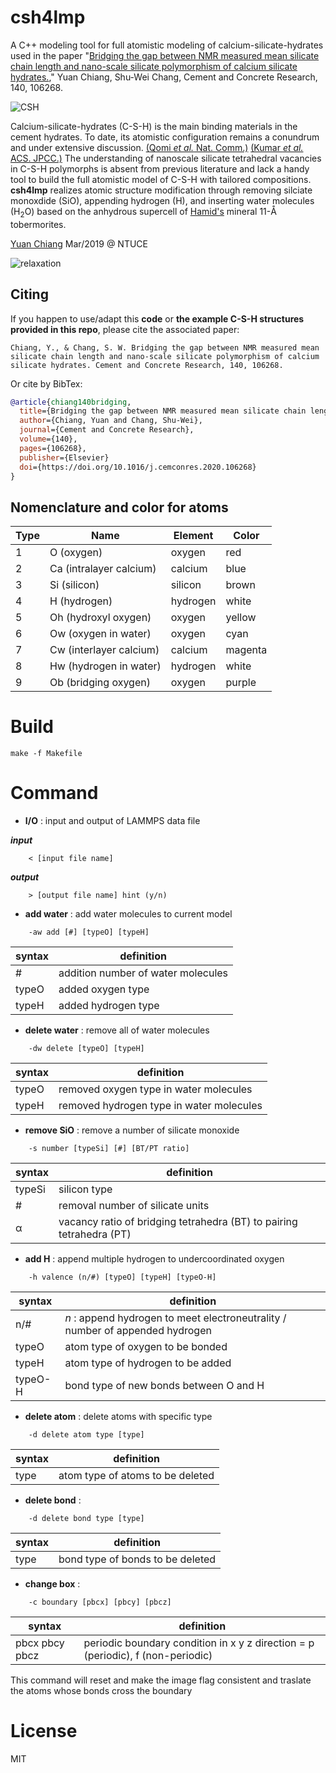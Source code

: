 # csh4lmp

A C++ modeling tool for full atomistic modeling of calcium-silicate-hydrates used in the paper "[Bridging the gap between NMR measured mean silicate chain length and nano-scale silicate polymorphism of calcium silicate hydrates.](https://doi.org/10.1016/j.cemconres.2020.106268)," Yuan Chiang, Shu-Wei Chang, Cement and Concrete Research, 140, 106268. 

![CSH](https://ars.els-cdn.com/content/image/1-s2.0-S0008884620315489-gr1_lrg.jpg)

Calcium-silicate-hydrates (C-S-H) is the main binding materials in the cement hydrates. To date, its atomistic configuration remains a conundrum and under extensive discussion. [(Qomi *et al.* Nat. Comm.)](https://doi.org/10.1038/ncomms5960) [(Kumar *et al.* ACS. JPCC.)](https://doi.org/10.1021/acs.jpcc.7b02439) The understanding of nanoscale silicate tetrahedral vacancies in C-S-H polymorphs is absent from previous literature and lack a handy tool to build the full atomistic model of C-S-H with tailored compositions. __csh4lmp__ realizes atomic structure modification through removing silciate monoxdide (SiO), appending hydrogen (H), and inserting water molecules (H<sub>2</sub>O) based on the anhydrous supercell of [Hamid's](https://doi.org/10.1524/zkri.1981.154.3-4.189) mineral 11-&#8491; tobermorites. 

[Yuan Chiang](https://chiang-yuan.github.io) Mar/2019 @ NTUCE

![relaxation](/example/relaxation.gif)

## Citing

If you happen to use/adapt this **code** or **the example C-S-H structures provided in this repo**, please cite the associated paper:
```
Chiang, Y., & Chang, S. W. Bridging the gap between NMR measured mean silicate chain length and nano-scale silicate polymorphism of calcium silicate hydrates. Cement and Concrete Research, 140, 106268.
```
Or cite by BibTex:
```BibTex
@article{chiang140bridging,
  title={Bridging the gap between NMR measured mean silicate chain length and nano-scale silicate polymorphism of calcium silicate hydrates},
  author={Chiang, Yuan and Chang, Shu-Wei},
  journal={Cement and Concrete Research},
  volume={140},
  pages={106268},
  publisher={Elsevier}
  doi={https://doi.org/10.1016/j.cemconres.2020.106268}
}
```

## Nomenclature and color for atoms

| Type | Name | Element | Color |
| --- | --- | --- | --- |
| 1 | O (oxygen) | oxygen | red |
| 2 | Ca (intralayer calcium) | calcium | blue |
| 3 | Si (silicon) | silicon | brown | 
| 4 | H (hydrogen) | hydrogen | white |
| 5 | Oh (hydroxyl oxygen) | oxygen | yellow |
| 6 | Ow (oxygen in water) | oxygen | cyan |
| 7 | Cw (interlayer calcium) | calcium | magenta |
| 8 | Hw (hydrogen in water) | hydrogen | white |
| 9 | Ob (bridging oxygen) | oxygen | purple |

# Build

```make
make -f Makefile
```

# Command

- __I/O__ : input and output of LAMMPS data file

**_input_**
```
	< [input file name]
```
**_output_**
```
	> [output file name] hint (y/n)
```
- __add water__ : add water molecules to current model

```
	-aw add [#] [typeO] [typeH]        
```
syntax | definition
------ | ----------
\# | addition number of water molecules
typeO | added oxygen type
typeH | added hydrogen type

- __delete water__ : remove all of water molecules
```
	-dw delete [typeO] [typeH]
```
syntax | definition
------ | ----------
typeO | removed oxygen type in water molecules
typeH | removed hydrogen type in water molecules

- __remove SiO__ : remove a number of silicate monoxide 
```
	-s number [typeSi] [#] [BT/PT ratio]
```
syntax | definition
------ | ----------
typeSi | silicon type
\# | removal number of silicate units
&alpha; | vacancy ratio of bridging tetrahedra (BT) to pairing tetrahedra (PT)

- __add H__ : append multiple hydrogen to undercoordinated oxygen
```
	-h valence (n/#) [typeO] [typeH] [typeO-H] 
```
syntax | definition
------ | ----------
n/\# | _n_ : append hydrogen to meet electroneutrality / number of appended hydrogen
typeO | atom type of oxygen to be bonded
typeH | atom type of hydrogen to be added
typeO-H | bond type of new bonds between O and H

- __delete atom__ : delete atoms with specific type
```
	-d delete atom type [type]
```
syntax | definition
------ | ----------
type | atom type of atoms to be deleted
- __delete bond__ :
```
	-d delete bond type [type]                 
```
syntax | definition
------ | ----------
type | bond type of bonds to be deleted
- __change box__ :
```
	-c boundary [pbcx] [pbcy] [pbcz]                 
```
syntax | definition
------ | ----------
pbcx pbcy pbcz | periodic boundary condition in x y z direction = p (periodic), f (non-periodic)

This command will reset and make the image flag consistent and traslate the atoms whose bonds cross the boundary
# License
MIT
